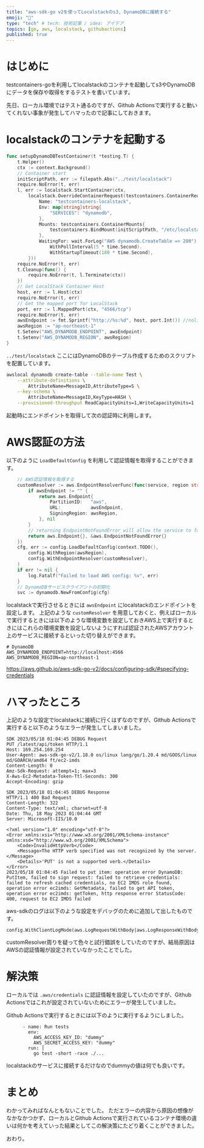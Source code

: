 ```yaml
---
title: "aws-sdk-go v2を使ってLocalstackのs3, DynamoDBに接続する"
emoji: "🙌"
type: "tech" # tech: 技術記事 / idea: アイデア
topics: [go, aws, localstack, githubactions]
published: true
---
```

# はじめに
testcontainers-goを利用してlocalstackのコンテナを起動してs3やDynamoDBにデータを保存や取得をするテストを書いています。

先日、ローカル環境ではテスト通るのですが、Github Actionsで実行すると動いてくれない事象が発生してハマったので記事にしておきます。

# localstackのコンテナを起動する

```go
func setupDynamoDBTestContainer(t *testing.T) {
	t.Helper()
	ctx := context.Background()
	// Container start
	initScriptPath, err := filepath.Abs("../test/localstack")
	require.NoError(t, err)
	l, err := localstack.StartContainer(ctx,
		localstack.OverrideContainerRequest(testcontainers.ContainerRequest{
			Name: "testcontainers-localstack",
			Env: map[string]string{
				"SERVICES": "dynamodb",
			},
			Mounts: testcontainers.ContainerMounts{
				testcontainers.BindMount(initScriptPath, "/etc/localstack/init/ready.d"),
			},
			WaitingFor: wait.ForLog("AWS dynamodb.CreateTable => 200").
				WithPollInterval(5 * time.Second).
				WithStartupTimeout(180 * time.Second),
		}))
	require.NoError(t, err)
	t.Cleanup(func() {
		require.NoError(t, l.Terminate(ctx))
	})
	// Get LocalStack Container Host
	host, err := l.Host(ctx)
	require.NoError(t, err)
	// Get the mapped port for LocalStack
	port, err := l.MappedPort(ctx, "4566/tcp")
	require.NoError(t, err)
	awsEndpoint := fmt.Sprintf("http://%s:%d", host, port.Int()) //nolint:nosprintfhostport
	awsRegion := "ap-northeast-1"
	t.Setenv("AWS_DYNAMODB_ENDPOINT", awsEndpoint)
	t.Setenv("AWS_DYNAMODB_REGION", awsRegion)
}
```

`../test/localstack` ここにはDynamoDBのテーブル作成するためのスクリプトを配置しています。

```sh:init_dynamodb.sh
awslocal dynamodb create-table --table-name Test \
    --attribute-definitions \
        AttributeName=MessageID,AttributeType=S \
    --key-schema \
        AttributeName=MessageID,KeyType=HASH \
    --provisioned-throughput ReadCapacityUnits=1,WriteCapacityUnits=1
```

起動時にエンドポイントを取得して次の認証時に利用します。

# AWS認証の方法

以下のように `LoadDefaultConfig` を利用して認証情報を取得することができます。

```go
	// AWS認証情報を取得する
	customResolver := aws.EndpointResolverFunc(func(service, region string) (aws.Endpoint, error) {
		if awsEndpoint != "" {
			return aws.Endpoint{
				PartitionID:   "aws",
				URL:           awsEndpoint,
				SigningRegion: awsRegion,
			}, nil
		}
		// returning EndpointNotFoundError will allow the service to fallback to its default resolution
		return aws.Endpoint{}, &aws.EndpointNotFoundError{}
	})
	cfg, err := config.LoadDefaultConfig(context.TODO(),
		config.WithRegion(awsRegion),
		config.WithEndpointResolver(customResolver),
	)
	if err != nil {
		log.Fatalf("Failed to load AWS config: %v", err)
	}
	// DynamoDBサービスクライアントの初期化
	svc := dynamodb.NewFromConfig(cfg)
```

localstackで実行させるときには `awsEndpoint` にlocalstackのエンドポイントを設定します。
上記のような `customResolver` を用意しておくと、例えばローカルで実行するときには以下のような環境変数を設定しておきAWS上で実行するときにはこれらの環境変数を設定しないようにすれば認証されたAWSアカウント上のサービスに接続するといった切り替えができます。

```
# DynamoDB
AWS_DYNAMODB_ENDPOINT=http://localhost:4566
AWS_DYNAMODB_REGION=ap-northeast-1
```

https://aws.github.io/aws-sdk-go-v2/docs/configuring-sdk/#specifying-credentials

# ハマったところ

上記のような設定でlocalstackに接続に行くはずなのですが、Github Actionsで実行すると以下のようなエラーが発生してしまいました。

```
SDK 2023/05/18 01:04:45 DEBUG Request
PUT /latest/api/token HTTP/1.1
Host: 169.254.169.254
User-Agent: aws-sdk-go-v2/1.18.0 os/linux lang/go/1.20.4 md/GOOS/linux md/GOARCH/amd64 ft/ec2-imds
Content-Length: 0
Amz-Sdk-Request: attempt=1; max=3
X-Aws-Ec2-Metadata-Token-Ttl-Seconds: 300
Accept-Encoding: gzip

SDK 2023/05/18 01:04:45 DEBUG Response
HTTP/1.1 400 Bad Request
Content-Length: 322
Content-Type: text/xml; charset=utf-8
Date: Thu, 18 May 2023 01:04:44 GMT
Server: Microsoft-IIS/10.0

<?xml version="1.0" encoding="utf-8"?>
<Error xmlns:xsi="http://www.w3.org/2001/XMLSchema-instance" xmlns:xsd="http://www.w3.org/2001/XMLSchema">
    <Code>InvalidHttpVerb</Code>
    <Message>The HTTP verb specified was not recognized by the server.</Message>
    <Details>'PUT' is not a supported verb.</Details>
</Error>
2023/05/18 01:04:45 Failed to put item: operation error DynamoDB: PutItem, failed to sign request: failed to retrieve credentials: failed to refresh cached credentials, no EC2 IMDS role found, operation error ec2imds: GetMetadata, failed to get API token, operation error ec2imds: getToken, http response error StatusCode: 400, request to EC2 IMDS failed
```

aws-sdkのログは以下のような設定をデバッグのために追加して出したものです。

```
config.WithClientLogMode(aws.LogRequestWithBody|aws.LogResponseWithBody),
```

customResolver周りを疑って色々と試行錯誤をしていたのですが、結局原因はAWSの認証情報が設定されていなかったことでした。

# 解決策

ローカルでは `.aws/credentials` に認証情報を設定していたのですが、Github Actionsではこれが設定されていないためにエラーが発生していました。

Github Actionsで実行するときには以下のように実行するようにしました。

```
      - name: Run tests
        env:
          AWS_ACCESS_KEY_ID: "dummy"
          AWS_SECRET_ACCESS_KEY: "dummy"
        run: |
          go test -short -race ./...
```

localstackのサービスに接続するだけなのでdummyの値は何でも良いです。

# まとめ

わかってみればなんともないことでした。
ただエラーの内容から原因の想像がなかなかつかず、ローカルとGithub Actionsで実行されているコンテナ環境の違いは何かを考えていった結果としてこの解決策にたどり着くことができました。

おわり。
